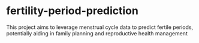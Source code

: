 # fertility-period-prediction
 This project aims to leverage menstrual cycle data to predict fertile periods, potentially aiding in family planning and reproductive health management​
